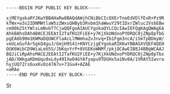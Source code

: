 ```
-----BEGIN PGP PUBLIC KEY BLOCK-----

xjMEYgokaRYJKwYBBAHaRw8BAQdAWjhCNiBbCIcOXErTneEdVDlfExR+Pz9R
kfWx+w3s2IDNMWtlaW5zZWxsQHByb3Rvbm1haWwuY29tIDxrZWluc2VsbEBw
cm90b25tYWlsLmNvbT7CjwQQFgoAIAUCYgokaQYLCQcIAwIEFQgKAgQWAgEA
AhkBAhsDAh4BACEJEEAtI2TafKU2FiEE+y7KjXkUNdxoPYDRQC0jZNp8pTbG
pgEA6b90m1KWMaDQUWCFlaAcLlMWmhaZvJnvq+Ib1Fgm3ncA/i5mTpBDmyW/
veULeGufAr5gkQ4guJ/GmjH9S41+KNYCzjgEYgokaRIKKwYBBAGXVQEFAQEH
QGK6WibCD9WiaLeb5S/JbKqvYrP+8VGEKoWNMf/pkjQCAwEIB8J4BBgWCAAJ
BQJiCiRpAhsMACEJEEAtI2TafKU2FiEE+y7KjXkUNdxoPYDRQC0jZNp8pTbx
jAD/XWkgaKDmUqu9xLdy49IXwO4GYAfyapu9TDGHx5a1Nv0A/1VRAY5Iwvra
hyjUQ7Zrs6uxKvOz47A7u+71Gu4+AZAE
=aRAo
-----END PGP PUBLIC KEY BLOCK-----
```
  
[<img src="https://img.shields.io/badge/Stack%20Overflow-282C34?logo=stackoverflow&logoColor=FE7A16" alt="Stack Overflow logo" title="Stack Overflow" height="15" />](https://stackoverflow.com/users/10339199/keinsell)
